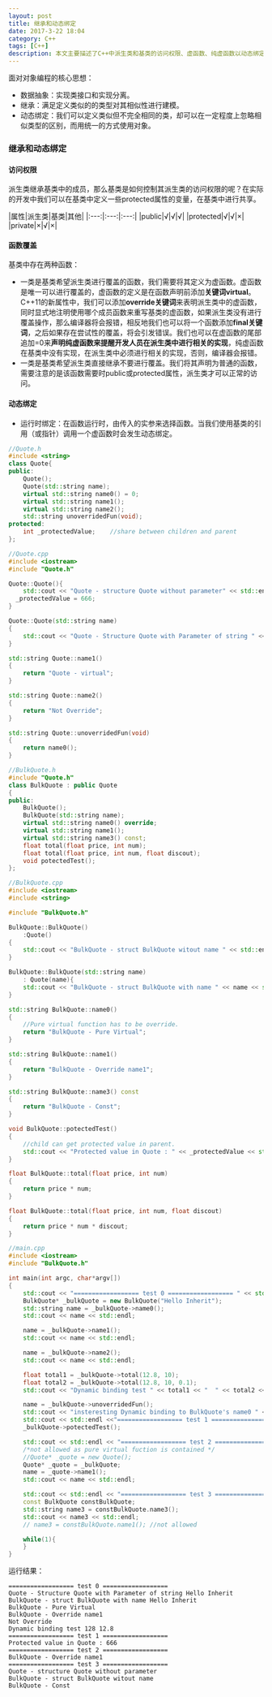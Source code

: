 ```yaml
---
layout: post
title: 继承和动态绑定
date: 2017-3-22 18:04
category: C++
tags: [C++]
description: 本文主要描述了C++中派生类和基类的访问权限、虚函数、纯虚函数以动态绑定的概念，并通过实例来展示对该部分的理解。
---
```


面对对象编程的核心思想：
- 数据抽象：实现类接口和实现分离。
- 继承：满足定义类似的的类型对其相似性进行建模。
- 动态绑定：我们可以定义类似但不完全相同的类，却可以在一定程度上忽略相似类型的区别，而用统一的方式使用对象。

### 继承和动态绑定

#### 访问权限
派生类继承基类中的成员，那么基类是如何控制其派生类的访问权限的呢？在实际的开发中我们可以在基类中定义一些protected属性的变量，在基类中进行共享。

|属性|派生类|基类|其他|
|:---:|:---:|:---:|
|public|√|√|√|
|protected|√|√|×|
|private|×|√|×|

#### 函数覆盖

基类中存在两种函数：
- 一类是基类希望派生类进行覆盖的函数，我们需要将其定义为虚函数。虚函数是唯一可以进行覆盖的，虚函数的定义是在函数声明前添加**关键词virtual**。C++11的新属性中，我们可以添加**override关键词**来表明派生类中的虚函数，同时显式地注明使用哪个成员函数来重写基类的虚函数，如果派生类没有进行覆盖操作，那么编译器将会报错，相反地我们也可以将一个函数添加**final关键词**，之后如果存在尝试性的覆盖，将会引发错误。我们也可以在虚函数的尾部追加=0来**声明纯虚函数来提醒开发人员在派生类中进行相关的实现**，纯虚函数在基类中没有实现，在派生类中必须进行相关的实现，否则，编译器会报错。
- 一类是基类希望派生类直接继承不要进行覆盖。我们将其声明为普通的函数，需要注意的是该函数需要时public或protected属性，派生类才可以正常的访问。

#### 动态绑定
- 运行时绑定：在函数运行时，由传入的实参来选择函数。当我们使用基类的引用（或指针）调用一个虚函数时会发生动态绑定。

```c++
//Quote.h
#include <string>
class Quote{
public:
	Quote();
	Quote(std::string name);
	virtual std::string name0() = 0;
	virtual std::string name1();
	virtual std::string name2();
	std::string unoverridedFun(void);
protected:
	int _protectedValue;	//share between children and parent
};
```
```c++
//Quote.cpp
#include <iostream>
#include "Quote.h"

Quote::Quote(){
	std::cout << "Quote - structure Quote without parameter" << std::endl;
  _protectedValue = 666;
}

Quote::Quote(std::string name)
{
	std::cout << "Quote - Structure Quote with Parameter of string " << name << std::endl;
}

std::string Quote::name1()
{
	return "Quote - virtual";
}

std::string Quote::name2()
{
	return "Not Override";
}

std::string Quote::unoverridedFun(void)
{
	return name0();
}
```
```c++
//BulkQuote.h
#include "Quote.h"
class BulkQuote : public Quote
{
public:
	BulkQuote();
	BulkQuote(std::string name);
	virtual std::string name0() override;
	virtual std::string name1();
	virtual std::string name3() const;
	float total(float price, int num);
	float total(float price, int num, float discout);
	void potectedTest();
};
```

```c++
//BulkQuote.cpp
#include <iostream>
#include <string>

#include "BulkQuote.h"

BulkQuote::BulkQuote()
	:Quote()
{
	std::cout << "BulkQuote - struct BulkQuote witout name " << std::endl;
}

BulkQuote::BulkQuote(std::string name)
	: Quote(name){
	std::cout << "BulkQuote - struct BulkQuote with name " << name << std::endl;
}

std::string BulkQuote::name0()
{
	//Pure virtual function has to be override.
	return "BulkQuote - Pure Virtual";
}

std::string BulkQuote::name1()
{
	return "BulkQuote - Override name1";
}

std::string BulkQuote::name3() const
{
	return "BulkQuote - Const";
}

void BulkQuote::potectedTest()
{
	//child can get protected value in parent.
	std::cout << "Protected value in Quote : " << _protectedValue << std::endl;
}

float BulkQuote::total(float price, int num)
{
	return price * num;
}

float BulkQuote::total(float price, int num, float discout)
{
	return price * num * discout;
}
```

```c++
//main.cpp
#include <iostream>
#include "BulkQuote.h"

int main(int argc, char*argv[])
{
	std::cout << "================== test 0 ================== " << std::endl;
	BulkQuote* _bulkQuote = new BulkQuote("Hello Inherit");
	std::string name = _bulkQuote->name0();
	std::cout << name << std::endl;

	name = _bulkQuote->name1();
	std::cout << name << std::endl;

	name = _bulkQuote->name2();
	std::cout << name << std::endl;

	float total1 = _bulkQuote->total(12.8, 10);
	float total2 = _bulkQuote->total(12.8, 10, 0.1);
	std::cout << "Dynamic binding test " << total1 << "  " << total2 << std::endl;

	name = _bulkQuote->unoverridedFun();
	std::cout << "insteresting Dynamic binding to BulkQuote's name0 " << name << std::endl;
	std::cout << std::endl <<"================== test 1 ================== " << std::endl;
	_bulkQuote->potectedTest();

	std::cout << std::endl << "================== test 2 ================== " << std::endl;
	/*not allowed as pure virtual fuction is contained */
	//Quote* _quote = new Quote();
	Quote* _quote = _bulkQuote;
	name = _quote->name1();
	std::cout << name << std::endl;

	std::cout << std::endl << "================== test 3 ================== " << std::endl;
	const BulkQuote constBulkQuote;
	std::string name3 = constBulkQuote.name3();
    std::cout << name3 << std::endl;
	// name3 = constBulkQuote.name1(); //not allowed

	while(1){
	}
}

```
运行结果：
```
================== test 0 ==================
Quote - Structure Quote with Parameter of string Hello Inherit
BulkQuote - struct BulkQuote with name Hello Inherit
BulkQuote - Pure Virtual
BulkQuote - Override name1
Not Override
Dynamic binding test 128 12.8
================== test 1 ==================
Protected value in Quote : 666
================== test 2 ==================
BulkQuote - Override name1
================== test 3 ==================
Quote - structure Quote without parameter
BulkQuote - struct BulkQuote witout name
BulkQuote - Const
```